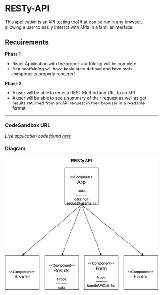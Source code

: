 # RESTy-API

This application is an API testing tool that can be run in any browser, allowing a user to easily interact with APIs in a familiar interface.

## Requirements

__Phase 1__

* React Application with the proper scaffolding will be complete
* App scaffolding will have basic state defined and have main components properly rendered

__Phase 2__

* A user will be able to enter a REST Method and URL to an API
* A user will be able to see a summary of their request as well as get results returned from an API request in their browser in a readable format

------------

### CodeSandbox URL

  _Live application code found [here](https://codesandbox.io/s/ecstatic-lewin-8fn0x)_

### Diagram

![diagram](./RESTy-API.png)
